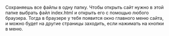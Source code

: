 Сохраняешь все файлы в одну папку. Чтобы открыть сайт нужно в этой папке выбрать файл index.html и открыть его с помощью любого браузера. Тогда в браузере у тебя появится окно главного меню сайта, и можно будет на другие страницы заходить, если нажимать на кнопки в меню.
